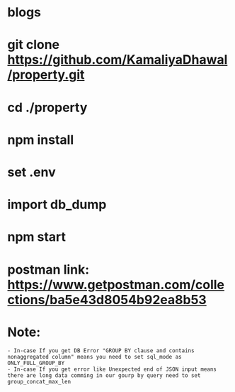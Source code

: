 # blogs

# git clone https://github.com/KamaliyaDhawal/property.git
# cd ./property
# npm install
# set .env
# import db_dump
# npm start
# postman link: https://www.getpostman.com/collections/ba5e43d8054b92ea8b53

# Note:
    - In-case If you get DB Error "GROUP BY clause and contains nonaggregated column" means you need to set sql_mode as ONLY_FULL_GROUP_BY
    - In-case If you get error like Unexpected end of JSON input means there are long data comming in our gourp by query need to set group_concat_max_len
